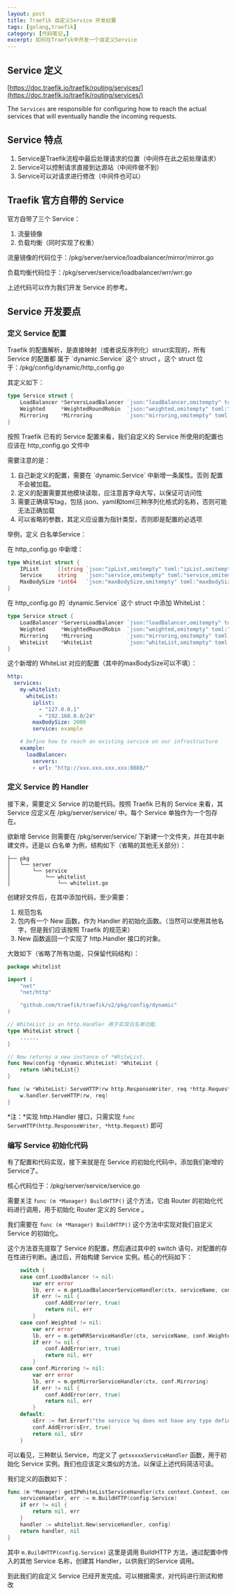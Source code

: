 ```yaml
---
layout: post
title: Traefik 自定义Service 开发纪要
tags: [golang,traefik]
category: [代码笔记,]
excerpt: 如何在Traefik中开发一个自定义Service
---
```



## Service 定义
[https://doc.traefik.io/traefik/routing/services/](https://doc.traefik.io/traefik/routing/services/)

The `Services` are responsible for configuring how to reach the actual services that will eventually handle the incoming requests.



## Service 特点


1. Service是Traefik流程中最后处理请求的位置（中间件在此之前处理请求）
2. Service可以控制请求直接到达源站（中间件做不到）
3. Service可以对请求进行修改（中间件也可以）



## Traefik 官方自带的 Service
官方自带了三个 Service：

1. 流量镜像
2. 负载均衡（同时实现了权重）



流量镜像的代码位于：/pkg/server/service/loadbalancer/mirror/mirror.go  

负载均衡代码位于：/pkg/server/service/loadbalancer/wrr/wrr.go



上述代码可以作为我们开发 Service 的参考。



## Service 开发要点


### 定义 Service 配置
Traefik 的配置解析，是直接映射（或者说反序列化）struct实现的，所有 Service 的配置都 属于 \`dynamic.Service\` 这个 struct 。这个 struct 位于：/pkg/config/dynamic/http\_config.go 

其定义如下：

```go
type Service struct {
	LoadBalancer *ServersLoadBalancer `json:"loadBalancer,omitempty" toml:"loadBalancer,omitempty" yaml:"loadBalancer,omitempty" export:"true"`
	Weighted     *WeightedRoundRobin  `json:"weighted,omitempty" toml:"weighted,omitempty" yaml:"weighted,omitempty" label:"-" export:"true"`
	Mirroring    *Mirroring           `json:"mirroring,omitempty" toml:"mirroring,omitempty" yaml:"mirroring,omitempty" label:"-" export:"true"`
}
```


按照 Traefik 已有的 Service 配置来看，我们自定义的 Service 所使用的配置也应该在 http\_config.go 文件中 

需要注意的是：

1. 自己新定义的配置，需要在 \`dynamic.Service\` 中新增一条属性。否则 配置不会被加载。
2. 定义的配置需要其他模块读取，应注意首字母大写，以保证可访问性
3. 需要正确填写tag，包括 json、yaml和toml三种序列化格式的名称，否则可能无法正确加载
4. 可以省略的参数，其定义应设置为指针类型，否则即是配置的必选项



举例，定义 白名单Service：

在 http_config.go 中新增：

```go
type WhiteList struct {
	IPList      []string `json:"ipList,omitempty" toml:"ipList,omitempty" yaml:"ipList,omitempty"`
	Service     string   `json:"service,omitempty" toml:"service,omitempty" yaml:"service,omitempty" export:"true"`
	MaxBodySize *int64   `json:"maxBodySize,omitempty" toml:"maxBodySize,omitempty" yaml:"maxBodySize,omitempty" export:"true"`
}
```
在 http\_config.go 的 \`dynamic.Service\`  这个 struct 中添加 WhiteList：

```go
type Service struct {
	LoadBalancer *ServersLoadBalancer `json:"loadBalancer,omitempty" toml:"loadBalancer,omitempty" yaml:"loadBalancer,omitempty" export:"true"`
	Weighted     *WeightedRoundRobin  `json:"weighted,omitempty" toml:"weighted,omitempty" yaml:"weighted,omitempty" label:"-" export:"true"`
	Mirroring    *Mirroring           `json:"mirroring,omitempty" toml:"mirroring,omitempty" yaml:"mirroring,omitempty" label:"-" export:"true"`
	WhiteList    *WhiteList           `json:"whiteList,omitempty" toml:"whiteList,omitempty" yaml:"whiteList,omitempty" label:"-" export:"true"`
}

```
这个新增的 WhiteList 对应的配置（其中的maxBodySize可以不填）：

```yaml
http:
  services:
    my-whitelist:
      whiteList:
        iplist:
          - "127.0.0.1"
          - "192.168.0.0/24"
        maxBodySize: 2000
        service: example

    # Define how to reach an existing service on our infrastructure
    example:
      loadBalancer:
        servers:
        - url: "http://xxx.xxx.xxx.xxx:8888/"
```




### 定义 Service 的 Handler
接下来，需要定义 Service 的功能代码。按照 Traefik 已有的 Service 来看，其 Service 应定义在 /pkg/server/service/ 中。每个 Service 单独作为一个包存在。

欲新增 Service 则需要在 /pkg/server/service/ 下新建一个文件夹，并在其中新建文件。还是以 白名单 为例，结构如下（省略的其他无关部分）：

```
├── pkg
│   └── server
│       └── service
│           └── whitelist
│               └── whitelist.go
```
创建好文件后，在其中添加代码，至少需要：

1. 规范包名
2. 包内有一个 New 函数，作为 Handler 的初始化函数。（当然可以使用其他名字，但是我们应该按照 Traefik 的规范来）
3. New 函数返回一个实现了 http.Handler 接口的对象。

大致如下（省略了所有功能，只保留代码结构）：

```go
package whitelist

import (
	"net"
	"net/http"

	"github.com/traefik/traefik/v2/pkg/config/dynamic"
)

// WhiteList is an http.Handler 用于实现白名单功能.
type WhiteList struct {
	......
}

// New returns a new instance of *WhiteList.
func New(config *dynamic.WhiteList) *WhiteList {
	return &WhiteList{}
}

func (w *WhiteList) ServeHTTP(rw http.ResponseWriter, req *http.Request) {
	w.handler.ServeHTTP(rw, req)
}
```
*注：*实现 http.Handler 接口，只需实现 `func ServeHTTP(http.ResponseWriter, *http.Request)` 即可



### 编写 Service 初始化代码
有了配置和代码实现，接下来就是在 Service 的初始化代码中，添加我们新增的 Service了。

核心代码位于：/pkg/server/service/service.go

需要关注 `func (m *Manager) BuildHTTP()` 这个方法，它由 Router 的初始化代码进行调用，用于初始化 Router 定义的 Service 。

我们需要在 `func (m *Manager) BuildHTTP()` 这个方法中实现对我们自定义 Service 的初始化。  



这个方法首先提取了 Service 的配置，然后通过其中的 switch 语句，对配置的存在性进行判断。通过后，开始构建 Service 实例。核心的代码如下：

```go
    switch {
	case conf.LoadBalancer != nil:
		var err error
		lb, err = m.getLoadBalancerServiceHandler(ctx, serviceName, conf.LoadBalancer)
		if err != nil {
			conf.AddError(err, true)
			return nil, err
		}
	case conf.Weighted != nil:
		var err error
		lb, err = m.getWRRServiceHandler(ctx, serviceName, conf.Weighted)
		if err != nil {
			conf.AddError(err, true)
			return nil, err
		}
	case conf.Mirroring != nil:
		var err error
		lb, err = m.getMirrorServiceHandler(ctx, conf.Mirroring)
		if err != nil {
			conf.AddError(err, true)
			return nil, err
		}
	default:
		sErr := fmt.Errorf("the service %q does not have any type defined", serviceName)
		conf.AddError(sErr, true)
		return nil, sErr
	}
```
可以看见，三种默认 Service，均定义了 `getxxxxxServiceHandler`  函数，用于初始化 Service 实例。我们也应该定义类似的方法，以保证上述代码简洁可读。

我们定义的函数如下：

```go
func (m *Manager) getIPWhiteListServiceHandler(ctx context.Context, config *dynamic.WhiteList) (http.Handler, error) {
	serviceHandler, err := m.BuildHTTP(config.Service)
	if err != nil {
		return nil, err
	}
	handler := whitelist.New(serviceHandler, config)
	return handler, nil
}
```
其中 `m.BuildHTTP(config.Service)` 这里是调用 BuildHTTP 方法，通过配置中传入的其他 Service 名称，创建其 Handler，以供我们的Service 调用。



到此我们的自定义 Service 已经开发完成。可以根据需求，对代码进行测试和修改
